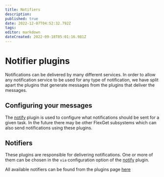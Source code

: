 ```yaml
---
title: Notifiers
description: 
published: true
date: 2022-12-07T04:52:32.792Z
tags: 
editor: markdown
dateCreated: 2022-09-18T05:01:16.981Z
---
```


# Notifier plugins

Notifications can be delivered by many different services. In order to allow any notification service to be used for any type of notification, we have split apart the plugins that generate messages from the plugins that deliver the messages. 

## Configuring your messages

The [notify](/Plugins/notify) plugin is used to configure what notifications should be sent for a given task. In the future there may be other FlexGet subsystems which can also send notifications using these plugins.

## Notifiers
These plugins are responsible for delivering notifications. One or more of them can be chosen in the `via` configuration option of the [notify](/Plugins/notify) plugin.

All available notifiers can be found from the plugins page [here](https://flexget.com/en/Plugins#notifier-services-output)